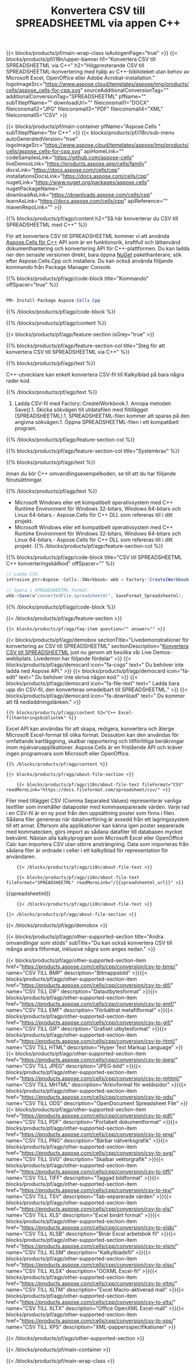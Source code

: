 ﻿---
title: Konvertera CSV till SPREADSHEETML via appen C++ 
url: /sv/cpp/conversion/csv-to-spreadsheetml/ 
description: Exempel på konverteringskod för C++ för CSV-dokument till SPREADSHEETML-format. Programmerare kan använda den här källkoden för batchkonvertering av CSV till SPREADSHEETML inom alla C++-program.
---
{{< blocks/products/pf/main-wrap-class isAutogenPage="true" >}}
{{< blocks/products/pf/i18n/upper-banner h1="Konvertera CSV till SPREADSHEETML via C++" h2="Högpresterande CSV till SPREADSHEETML-konvertering med hjälp av C++-biblioteket utan behov av Microsoft Excel, OpenOffice eller Adobe Acrobat-installation." logoImageSrc="https://www.aspose.cloud/templates/aspose/img/products/cells/aspose_cells-for-cpp.svg" sourceAdditionalConversionTag="" additionalConversionTag="SPREADSHEETML" pfName="" subTitlepfName="" downloadUrl="" fileiconsmall1="DOCX" fileiconsmall2="JPG" fileiconsmall3="PDF" fileiconsmall4="XML" fileiconsmall5="CSV" >}}

{{< blocks/products/pf/main-container pfName="Aspose.Cells " subTitlepfName="for C++" >}}
{{< blocks/products/pf/i18n/sub-menu autoGeneratedVersion="true" logoImageSrc="https://www.aspose.cloud/templates/aspose/img/products/cells/aspose_cells-for-cpp.svg" apiHomeLink="" codeSamplesLink="https://github.com/aspose-cells" liveDemosLink="https://products.aspose.app/cells/family" docsLink="https://docs.aspose.com/cells/cpp" installationsDocsLink="https://docs.aspose.com/cells/cpp" nugetLink="https://www.nuget.org/packages/aspose.cells" nugetPackageName="" downloadAsLink="https://downloads.aspose.com/cells/cpp" learnAsLink="https://docs.aspose.com/cells/cpp" apiReference="" mavenRepoLink="" >}}

{{% blocks/products/pf/agp/content h2="Så här konverterar du CSV till SPREADSHEETML med C++" %}}

 För att konvertera CSV till SPREADSHEETML kommer vi att använda
 [Aspose.Cells för C++](https://products.aspose.com/cells/cpp) 
 API som är en funktionsrik, kraftfull och lättanvänd dokumenthantering och konvertering API för C++-plattformen. Du kan ladda ner den senaste versionen direkt, bara öppna
 [NuGet](https://www.nuget.org/packages/aspose.cells) 
 pakethanterare, sök efter
 Aspose.Cells.Cpp 
 och installera. Du kan också använda följande kommando från Package Manager Console.

{{% blocks/products/pf/agp/code-block title="Kommando" offSpacer="true" %}}

```cs

PM> Install-Package Aspose.Cells.Cpp


```

{{% /blocks/products/pf/agp/code-block %}}

{{% /blocks/products/pf/agp/content %}}

{{< blocks/products/pf/agp/feature-section isGrey="true" >}}

{{% blocks/products/pf/agp/feature-section-col title="Steg för att konvertera CSV till SPREADSHEETML via C++" %}}

{{% blocks/products/pf/agp/text %}}

 C++-utvecklare kan enkelt konvertera CSV-fil till Kalkylblad på bara några rader kod.

{{% /blocks/products/pf/agp/text %}}

1. Ladda CSV-fil med Factory::CreateIWorkbook.1. Anropa metoden Save().1. Skicka sökvägen till utdatafilen med filtillägget (SPREADSHEETML).1. SPREADSHEETML-filen kommer att sparas på den angivna sökvägen.1. Öppna SPREADSHEETML-filen i ett kompatibelt program.

{{% /blocks/products/pf/agp/feature-section-col %}}

{{% blocks/products/pf/agp/feature-section-col title="Systemkrav" %}}

{{% blocks/products/pf/agp/text %}}

 Innan du kör C++ omvandlingsexempelkoden, se till att du har följande förutsättningar.

{{% /blocks/products/pf/agp/text %}}

- Microsoft Windows eller ett kompatibelt operativsystem med C++ Runtime Environment för Windows 32-bitars, Windows 64-bitars och Linux 64-bitars.- Aspose.Cells för C++ DLL som refereras till i ditt projekt.
- Microsoft Windows eller ett kompatibelt operativsystem med C++ Runtime Environment för Windows 32-bitars, Windows 64-bitars och Linux 64-bitars.- Aspose.Cells för C++ DLL som refereras till i ditt projekt.
{{% /blocks/products/pf/agp/feature-section-col %}}

{{% blocks/products/pf/agp/code-block title="CSV till SPREADSHEETML C++ konverteringskällkod" offSpacer="" %}}

```cs
// Ladda CSV.
intrusive_ptr<Aspose::Cells::IWorkbook> wkb = Factory::CreateIWorkbook(u"sourceFile.csv");

// Spara i SPREADSHEETML-format.
wkb->Save(u"convertedFile.spreadsheetml", SaveFormat_Spreadsheetml);


```

{{% /blocks/products/pf/agp/code-block %}}

{{< /blocks/products/pf/agp/feature-section >}}

    {{< blocks/products/pf/agp/faq-item question="" answer="" >}}
 

<!-- aboutfile Starts -->

{{< blocks/products/pf/agp/demobox sectionTitle="Livedemonstrationer för konvertering av CSV till SPREADSHEETML" sectionDescription="[Konvertera CSV till SPREADSHEETML](https://products.aspose.app/cells/conversion/csv-to-spreadsheetml) just nu genom att besöka vår Live Demos-webbplats. Livedemon har följande fördelar" >}}
        {{< blocks/products/pf/agp/democard icon="fa-cogs" text=" Du behöver inte ladda ned Aspose API." >}}
        {{< blocks/products/pf/agp/democard icon="fa-edit" text=" Du behöver inte skriva någon kod." >}}
        {{< blocks/products/pf/agp/democard icon="fa-file-text" text=" Ladda bara upp din CSV-fil, den konverteras omedelbart till SPREADSHEETML." >}}
        {{< blocks/products/pf/agp/democard icon="fa-download" text=" Du kommer att få nedladdningslänken." >}}

    {{% blocks/products/pf/agp/content h2="C++ Excel-filhanteringsbibliotek" %}}

 Excel API kan användas för att skapa, redigera, konvertera och återge Microsoft Excel-format till olika format. Dessutom kan den användas för omfattande kartläggning, skalbar rapportering och tillförlitliga beräkningar inom mjukvaruapplikationer. Aspose.Cells är en fristående API och kräver ingen programvara som Microsoft eller OpenOffice.  



    {{% /blocks/products/pf/agp/content %}}

    {{< blocks/products/pf/agp/about-file-section >}}

        {{< blocks/products/pf/agp/i18n/about-file-text fileFormat="CSV" readMoreLink="https://docs.fileformat.com/spreadsheet/csv/" >}}

Filer med tillägget CSV (Comma Separated Values) representerar vanliga textfiler som innehåller dataposter med kommaseparerade värden. Varje rad i en CSV-fil är en ny post från den uppsättning poster som finns i filen. Sådana filer genereras när dataöverföring är avsedd från ett lagringssystem till ett annat. Eftersom alla applikationer kan känna igen poster separerade med kommatecken, görs import av sådana datafiler till databasen mycket bekvämt. Nästan alla kalkylprogram som Microsoft Excel eller OpenOffice Calc kan importera CSV utan större ansträngning. Data som importeras från sådana filer är ordnade i celler i ett kalkylblad för representation för användaren.

        {{< /blocks/products/pf/agp/i18n/about-file-text >}}

        {{< blocks/products/pf/agp/i18n/about-file-text fileFormat="SPREADSHEETML" readMoreLink="/{{spreadsheetml_url}}" >}}

{{spreadsheetml}}

        {{< /blocks/products/pf/agp/i18n/about-file-text >}}

    {{< /blocks/products/pf/agp/about-file-section >}}

{{< /blocks/products/pf/agp/demobox >}}

<!-- aboutfile Ends -->

{{< blocks/products/pf/agp/other-supported-section title="Andra omvandlingar som stöds" subTitle="Du kan också konvertera CSV till många andra filformat, inklusive några som anges nedan." >}}

{{< blocks/products/pf/agp/other-supported-section-item href="https://products.aspose.com/cells/cpp/conversion/csv-to-bmp/" name="CSV TILL BMP" description="Bitmappsbild" >}}{{< blocks/products/pf/agp/other-supported-section-item href="https://products.aspose.com/cells/cpp/conversion/csv-to-dif/" name="CSV TILL DIF" description="Datautbytesformat" >}}{{< blocks/products/pf/agp/other-supported-section-item href="https://products.aspose.com/cells/cpp/conversion/csv-to-emf/" name="CSV TILL EMF" description="Förbättrat metafilformat" >}}{{< blocks/products/pf/agp/other-supported-section-item href="https://products.aspose.com/cells/cpp/conversion/csv-to-gif/" name="CSV TILL GIF" description="Grafiskt utbytesformat" >}}{{< blocks/products/pf/agp/other-supported-section-item href="https://products.aspose.com/cells/cpp/conversion/csv-to-html/" name="CSV TILL HTML" description="Hyper Text Markup Language" >}}{{< blocks/products/pf/agp/other-supported-section-item href="https://products.aspose.com/cells/cpp/conversion/csv-to-jpeg/" name="CSV TILL JPEG" description="JPEG-bild" >}}{{< blocks/products/pf/agp/other-supported-section-item href="https://products.aspose.com/cells/cpp/conversion/csv-to-mhtml/" name="CSV TILL MHTML" description="Arkivformat för webbsidor" >}}{{< blocks/products/pf/agp/other-supported-section-item href="https://products.aspose.com/cells/cpp/conversion/csv-to-ods/" name="CSV TILL ODS" description="OpenDocument Spreadsheet File" >}}{{< blocks/products/pf/agp/other-supported-section-item href="https://products.aspose.com/cells/cpp/conversion/csv-to-pdf/" name="CSV TILL PDF" description="Portabelt dokumentformat" >}}{{< blocks/products/pf/agp/other-supported-section-item href="https://products.aspose.com/cells/cpp/conversion/csv-to-png/" name="CSV TILL PNG" description="Bärbar nätverksgrafik" >}}{{< blocks/products/pf/agp/other-supported-section-item href="https://products.aspose.com/cells/cpp/conversion/csv-to-svg/" name="CSV TILL SVG" description="Skalbar vektorgrafik" >}}{{< blocks/products/pf/agp/other-supported-section-item href="https://products.aspose.com/cells/cpp/conversion/csv-to-tiff/" name="CSV TILL TIFF" description="Taggad bildformat" >}}{{< blocks/products/pf/agp/other-supported-section-item href="https://products.aspose.com/cells/cpp/conversion/csv-to-tsv/" name="CSV TILL TSV" description="Tab-separerade värden" >}}{{< blocks/products/pf/agp/other-supported-section-item href="https://products.aspose.com/cells/cpp/conversion/csv-to-xls/" name="CSV TILL XLS" description="Excel binärt format" >}}{{< blocks/products/pf/agp/other-supported-section-item href="https://products.aspose.com/cells/cpp/conversion/csv-to-xlsb/" name="CSV TILL XLSB" description="Binär Excel arbetsbok fil" >}}{{< blocks/products/pf/agp/other-supported-section-item href="https://products.aspose.com/cells/cpp/conversion/csv-to-xlsm/" name="CSV TILL XLSM" description="Kalkylbladsfil" >}}{{< blocks/products/pf/agp/other-supported-section-item href="https://products.aspose.com/cells/cpp/conversion/csv-to-xlsx/" name="CSV TILL XLSX" description="OOXML Excel-fil" >}}{{< blocks/products/pf/agp/other-supported-section-item href="https://products.aspose.com/cells/cpp/conversion/csv-to-xltm/" name="CSV TILL XLTM" description="Excel Macro-aktiverad mall" >}}{{< blocks/products/pf/agp/other-supported-section-item href="https://products.aspose.com/cells/cpp/conversion/csv-to-xltx/" name="CSV TILL XLTX" description="Office OpenXML Excel-mall" >}}{{< blocks/products/pf/agp/other-supported-section-item href="https://products.aspose.com/cells/cpp/conversion/csv-to-xps/" name="CSV TILL XPS" description="XML-pappersspecifikationer" >}}

{{< /blocks/products/pf/agp/other-supported-section >}}

{{< /blocks/products/pf/main-container >}}
    
{{< /blocks/products/pf/main-wrap-class >}}